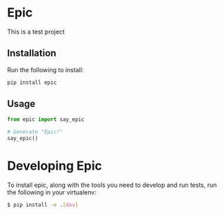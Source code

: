 # Epic

This is a test project

## Installation

Run the following to install:

```python
pip install epic
```

## Usage

```python
from epic import say_epic

# Generate "Epic!"
say_epic()
```

# Developing Epic

To install epic, along with the tools you need to develop and run tests, run the following in your virtualenv:

```bash
$ pip install -e .[dev]
```